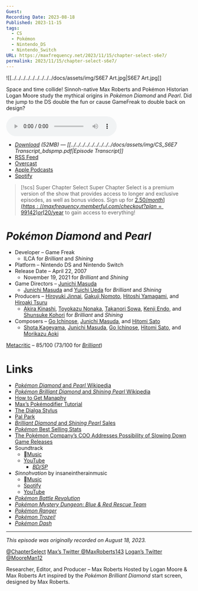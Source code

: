 ```yaml
---
Guest: 
Recording Date: 2023-08-18
Published: 2023-11-15
tags:
  - CS
  - Pokémon
  - Nintendo_DS
  - Nintendo_Switch
URL: https://maxfrequency.net/2023/11/15/chapter-select-s6e7/
permalink: 2023/11/15/chapter-select-s6e7/
---
```

![[../../../../../../../../../docs/assets/img/S6E7 Art.jpg|S6E7 Art.jpg]]

Space and time collide! Sinnoh-native Max Roberts and Pokémon Historian Logan Moore study the mythical origins in *Pokémon Diamond* and *Pearl*. Did the jump to the DS double the fun or cause GameFreak to double back on design?

<audio controls>
  <source src="https://traffic.libsyn.com/chapterselectpod/CS_S6E7_Final.mp3">
</audio>

- *[Download](https://traffic.libsyn.com/chapterselectpod/CS_S6E7_Final.mp3) (52MB)  — [[../../../../../../../../../docs/assets/img/CS_S6E7 Transcript_bdspmp.pdf|Episode Transcript]]*
- [RSS Feed](https://chapterselectpod.libsyn.com/rss)
- [Overcast](https://overcast.fm/itunes1568777352/chapter-select)
- [Apple Podcasts](https://podcasts.apple.com/us/podcast/chapter-select/id1568777352)
- [Spotify](https://open.spotify.com/show/4f1TLZXbwtSX7uHROe9KlS)

> [!scs] Super Chapter Select
> Super Chapter Select is a premium version of the show that provides access to longer and exclusive episodes, as well as bonus videos. Sign up for [$2.50/month](https://maxfrequency.memberful.com/checkout?plan=99142) or [$20/year](https://maxfrequency.memberful.com/checkout?plan=76115) to gain access to everything!

# *Pokémon Diamond* and *Pearl*

- Developer – Game Freak
	- ILCA for *Brilliant* and *Shining*
- Platform – Nintendo DS and Nintendo Switch
- Release Date – April 22, 2007
	- November 19, 2021 for *Brilliant* and *Shining*
- Game Directors – [Junichi Masuda](https://en.wikipedia.org/wiki/Junichi_Masuda)
	- [Junichi Masuda](https://en.wikipedia.org/wiki/Junichi_Masuda) and [Yuichi Ueda](https://www.gematsu.com/people/yuichi-ueda) for *Brilliant* and *Shining*
- Producers – [Hiroyuki Jinnai](https://nintendo.fandom.com/wiki/Hiroyuki_Jinnai), [Gakuji Nomoto](https://www.mobygames.com/person/80842/gakuji-nomoto/), [Hitoshi Yamagami](https://nintendo.fandom.com/wiki/Hitoshi_Yamagami), and [Hiroaki Tsuru](https://www.mobygames.com/person/152399/hiroaki-tsuru/)
	- [Akira Kinashi](https://nintendo.fandom.com/wiki/Akira_Kinashi), [Toyokazu Nonaka](https://nintendo.fandom.com/wiki/Toyokazu_Nonaka), [Takanori Sowa](https://www.mobygames.com/person/841851/takanori-sowa/), [Kenji Endo](https://www.imdb.com/name/nm11222467/), and [Shunsuke Kohori](https://www.imdb.com/name/nm4267692/) for *Brilliant* and *Shining*
- Composers – [Go Ichinose](https://bulbapedia.bulbagarden.net/wiki/Gō_Ichinose), [Junichi Masuda](https://en.wikipedia.org/wiki/Junichi_Masuda), and [Hitomi Sato](https://nintendo.fandom.com/wiki/Hitomi_Sato_(Game_Freak))
	- [Shota Kageyama](https://nintendo.fandom.com/wiki/Shota_Kageyama), [Junichi Masuda](https://en.wikipedia.org/wiki/Junichi_Masuda), [Go Ichinose](https://bulbapedia.bulbagarden.net/wiki/Gō_Ichinose), [Hitomi Sato](https://nintendo.fandom.com/wiki/Hitomi_Sato_(Game_Freak)), and [Morikazu Aoki](https://nintendo.fandom.com/wiki/Morikazu_Aoki)

[Metacritic](https://www.metacritic.com/game/ds/pokemon-diamond-version) – 85/100 (73/100 for *[Brilliant](https://www.metacritic.com/game/switch/pokemon-brilliant-diamond)*)
# Links

- [*Pokémon Diamond* and *Pearl* Wikipedia](https://en.wikipedia.org/wiki/Pokémon_Diamond_and_Pearl)
- [*Pokémon Brilliant Diamond* and *Shining Pearl* Wikipedia](https://en.wikipedia.org/wiki/Pokémon_Brilliant_Diamond_and_Shining_Pearl)
- [How to Get Manaphy](https://www.serebii.net/diamondpearl/manaphy.shtml)
- [Max’s Pokémodifier Tutorial](https://youtube.com/watch?v=YvIjOdFnSYY&t=173)
- [The Dialga Stylus](https://www.wired.com/2007/03/giant-pic-those/)
- [Pal Park](https://bulbapedia.bulbagarden.net/wiki/Pal_Park)
- [*Brilliant Diamond* and *Shining Pearl* Sales](https://www.statista.com/statistics/1353168/pokemon-bdsp-unit-sales-worldwide-total/)
- [*Pokémon* Best Selling Stats](https://www.statista.com/statistics/1072224/pokemon-unit-sales-worldwide/)
- [The Pokémon Company’s COO Addresses Possibility of Slowing Down Game Releases](https://comicbook.com/gaming/news/pokemon-company-game-releases-takato-utsunomiya-interview/)
- Soundtrack
	- [Music](https://music.apple.com/us/album/pokémon-diamond-pokémon-pearl-super-music-collection/840159297)
	- [YouTube](https://youtu.be/XDg0T0hsJkc)
		- *[BD/SP](https://youtube.com/playlist?list=PLxdQfrU9eTcPyycH8jMqCnpQ-TpvExgue)*
- *Sinnohvation* by insaneintherainmusic
	- [Music](https://music.apple.com/us/album/sinnohvation/1541777121)
	- [Spotify](https://open.spotify.com/album/0vbD4L4GvVkxrfwdN6iL5e)
	- [YouTube](https://youtu.be/Mka0oUCh6XI)
- [*Pokémon Battle Revolution*](https://en.wikipedia.org/wiki/Pokémon_Battle_Revolution)
- [*Pokémon Mystery Dungeon: Blue & Red Rescue Team*](https://en.wikipedia.org/wiki/Pokémon_Mystery_Dungeon:_Blue_Rescue_Team_and_Red_Rescue_Team)
- [*Pokémon Ranger*](https://en.wikipedia.org/wiki/Pokémon_Ranger)
- [*Pokémon Trozei!*](https://en.wikipedia.org/wiki/Pokémon_Trozei!)
- [*Pokémon Dash*](https://en.wikipedia.org/wiki/Pokémon_Dash)

---
*This episode was originally recorded on August 18, 2023.*

[@ChapterSelect](https://www.twitter.com/chapterselect)
[Max’s Twitter @MaxRoberts143](https://www.twitter.com/maxroberts143)
[Logan’s Twitter @MooreMan12](https://www.twitter.com/mooreman12)

Researcher, Editor, and Producer – Max Roberts
Hosted by Logan Moore & Max Roberts
Art inspired by the *Pokémon Brilliant Diamond* start screen, designed by Max Roberts.